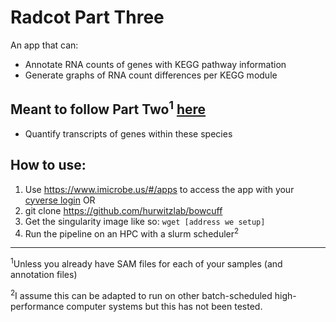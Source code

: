# Radcot Part Three
An app that can:
- Annotate RNA counts of genes with KEGG pathway information
- Generate graphs of RNA count differences per KEGG module

## Meant to follow Part Two<sup>1</sup> [here](https://github.com/hurwitzlab/bowtie-samtools)
- Quantify transcripts of genes within these species

## How to use:
1. Use https://www.imicrobe.us/#/apps to access the app with your [cyverse login](http://www.cyverse.org/create-account)
OR
1. git clone https://github.com/hurwitzlab/bowcuff
2. Get the singularity image like so: `wget [address we setup]`
3. Run the pipeline on an HPC with a slurm scheduler<sup>2</sup>

---
<sup>1</sup>Unless you already have SAM files
for each of your samples (and annotation files)

<sup>2</sup>I assume this can be adapted to run on other 
batch-scheduled high-performance computer systems 
but this has not been tested.
